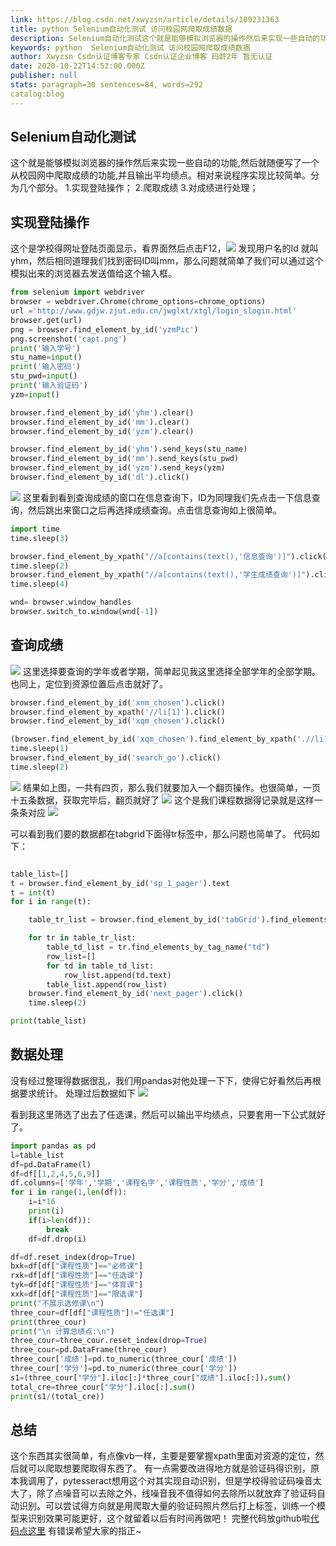 ```yaml
---
link: https://blog.csdn.net/xwyzsn/article/details/109231363
title: python Selenium自动化测试 访问校园网爬取成绩数据
description: Selenium自动化测试这个就是能够模拟浏览器的操作然后来实现一些自动的功能,然后就随便写了一个从校园网中爬取成绩的功能,并且输出平均绩点。相对来说程序实现比较简单。分为几个部分。1.实现登陆操作；2.爬取成绩3.对成绩进行处理；实现登陆操作学校网址放在这里了看界面然后点击F12，发现用户名的Id 就叫yhm，然后相同道理我们找到密码...
keywords: python  Selenium自动化测试 访问校园网爬取成绩数据
author: Xwyzsn Csdn认证博客专家 Csdn认证企业博客 码龄2年 暂无认证
date: 2020-10-22T14:52:00.000Z
publisher: null
stats: paragraph=30 sentences=84, words=292
catalog:blog
---
```

## Selenium自动化测试

这个就是能够模拟浏览器的操作然后来实现一些自动的功能,然后就随便写了一个从校园网中爬取成绩的功能,并且输出平均绩点。相对来说程序实现比较简单。分为几个部分。
1.实现登陆操作；
2.爬取成绩
3.对成绩进行处理；

## 实现登陆操作

这个是学校得网址登陆页面显示，看界面然后点击F12，![](https://img-blog.csdnimg.cn/20201022214214426.png?x-oss-process=image/watermark,type_ZmFuZ3poZW5naGVpdGk,shadow_10,text_aHR0cHM6Ly9ibG9nLmNzZG4ubmV0L3h3eXpzbg==,size_16,color_FFFFFF,t_70#pic_center)
发现用户名的Id 就叫yhm，然后相同道理我们找到密码ID叫mm，那么问题就简单了我们可以通过这个模拟出来的浏览器去发送值给这个输入框。

```python
from selenium import webdriver
browser = webdriver.Chrome(chrome_options=chrome_options)
url ='http://www.gdjw.zjut.edu.cn/jwglxt/xtgl/login_slogin.html'
browser.get(url)
png = browser.find_element_by_id('yzmPic')
png.screenshot('capt.png')
print('输入学号')
stu_name=input()
print('输入密码')
stu_pwd=input()
print('输入验证码')
yzm=input()

browser.find_element_by_id('yhm').clear()
browser.find_element_by_id('mm').clear()
browser.find_element_by_id('yzm').clear()

browser.find_element_by_id('yhm').send_keys(stu_name)
browser.find_element_by_id('mm').send_keys(stu_pwd)
browser.find_element_by_id('yzm').send_keys(yzm)
browser.find_element_by_id('dl').click()
```

![](https://img-blog.csdnimg.cn/20201022215525773.png?x-oss-process=image/watermark,type_ZmFuZ3poZW5naGVpdGk,shadow_10,text_aHR0cHM6Ly9ibG9nLmNzZG4ubmV0L3h3eXpzbg==,size_16,color_FFFFFF,t_70#pic_center)
这里看到看到查询成绩的窗口在信息查询下，ID为同理我们先点击一下信息查询，然后跳出来窗口之后再选择成绩查询。点击信息查询如上很简单。

```python
import time
time.sleep(3)

browser.find_element_by_xpath("//a[contains(text(),'信息查询')]").click()
time.sleep(2)
browser.find_element_by_xpath("//a[contains(text(),'学生成绩查询')]").click()
time.sleep(4)

wnd= browser.window_handles
browser.switch_to.window(wnd[-1])
```

## 查询成绩

![](https://img-blog.csdnimg.cn/20201022215956484.png?x-oss-process=image/watermark,type_ZmFuZ3poZW5naGVpdGk,shadow_10,text_aHR0cHM6Ly9ibG9nLmNzZG4ubmV0L3h3eXpzbg==,size_16,color_FFFFFF,t_70#pic_center)
这里选择要查询的学年或者学期，简单起见我这里选择全部学年的全部学期。也同上，定位到资源位置后点击就好了。

```python
browser.find_element_by_id('xnm_chosen').click()
browser.find_element_by_xpath('//li[1]').click()
browser.find_element_by_id('xqm_chosen').click()

(browser.find_element_by_id('xqm_chosen').find_element_by_xpath('.//li[1]')).click()
time.sleep(1)
browser.find_element_by_id('search_go').click()
time.sleep(2)
```

![](https://img-blog.csdnimg.cn/20201022220412984.png?x-oss-process=image/watermark,type_ZmFuZ3poZW5naGVpdGk,shadow_10,text_aHR0cHM6Ly9ibG9nLmNzZG4ubmV0L3h3eXpzbg==,size_16,color_FFFFFF,t_70#pic_center)
结果如上图，一共有四页，那么我们就要加入一个翻页操作。也很简单，一页十五条数据，获取完毕后，翻页就好了
![](https://img-blog.csdnimg.cn/20201022220735455.png?x-oss-process=image/watermark,type_ZmFuZ3poZW5naGVpdGk,shadow_10,text_aHR0cHM6Ly9ibG9nLmNzZG4ubmV0L3h3eXpzbg==,size_16,color_FFFFFF,t_70#pic_center)
这个是我们课程数据得记录就是这样一条条对应
![](https://img-blog.csdnimg.cn/20201022220832788.png#pic_center)

可以看到我们要的数据都在tabgrid下面得tr标签中，那么问题也简单了。
代码如下：

```python

table_list=[]
t = browser.find_element_by_id('sp_1_pager').text
t = int(t)
for i in range(t):

    table_tr_list = browser.find_element_by_id('tabGrid').find_elements_by_tag_name('tr')

    for tr in table_tr_list:
        table_td_list = tr.find_elements_by_tag_name("td")
        row_list=[]
        for td in table_td_list:
            row_list.append(td.text)
        table_list.append(row_list)
    browser.find_element_by_id('next_pager').click()
    time.sleep(2)

print(table_list)
```

## 数据处理

没有经过整理得数据很乱，我们用pandas对他处理一下下，使得它好看然后再根据要求统计。
处理过后数据如下
![](https://img-blog.csdnimg.cn/20201022221649340.png?x-oss-process=image/watermark,type_ZmFuZ3poZW5naGVpdGk,shadow_10,text_aHR0cHM6Ly9ibG9nLmNzZG4ubmV0L3h3eXpzbg==,size_16,color_FFFFFF,t_70#pic_center)

看到我这里筛选了出去了任选课，然后可以输出平均绩点，只要套用一下公式就好了。

```python
import pandas as pd
l=table_list
df=pd.DataFrame(l)
df=df[[1,2,4,5,6,9]]
df.columns=['学年','学期','课程名字','课程性质','学分','成绩']
for i in range(1,len(df)):
    i=i*16
    print(i)
    if(i>len(df)):
        break
    df=df.drop(i)

df=df.reset_index(drop=True)
bxk=df[df["课程性质"]=="必修课"]
rxk=df[df["课程性质"]=="任选课"]
tyk=df[df["课程性质"]=="体育课"]
xxk=df[df["课程性质"]=="限选课"]
print("不展示选修课\n")
three_cour=df[df["课程性质"]!="任选课"]
print(three_cour)
print("\n 计算总绩点:\n")
three_cour=three_cour.reset_index(drop=True)
three_cour=pd.DataFrame(three_cour)
three_cour['成绩']=pd.to_numeric(three_cour['成绩'])
three_cour['学分']=pd.to_numeric(three_cour['学分'])
s1=(three_cour["学分"].iloc[:]*three_cour["成绩"].iloc[:]).sum()
total_cre=three_cour["学分"].iloc[:].sum()
print(s1/(total_cre))

```

## 总结

这个东西其实很简单，有点像vb一样，主要是要掌握xpath里面对资源的定位，然后就可以爬取想要爬取得东西了。
有一点需要改进得地方就是验证码得识别，原本我调用了，pytesseract想用这个对其实现自动识别，但是学校得验证码噪音太大了，除了点噪音可以去除之外，线噪音我不值得如何去除所以就放弃了验证码自动识别。可以尝试得方向就是用爬取大量的验证码照片然后打上标签，训练一个模型来识别效果可能更好，这个就留着以后有时间再做吧！
完整代码放github啦[代码点这里](https://github.com/xwyzsn/pylearn/tree/master/Selenuim)
有错误希望大家的指正~
